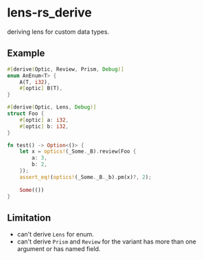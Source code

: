 # lens-rs_derive
deriving lens for custom data types.

## Example
```rust
#[derive(Optic, Review, Prism, Debug)]
enum AnEnum<T> {
    A(T, i32),
    #[optic] B(T),
}

#[derive(Optic, Lens, Debug)]
struct Foo {
    #[optic] a: i32,
    #[optic] b: i32,
}

fn test() -> Option<()> {
    let x = optics!(_Some._B).review(Foo {
        a: 3,
        b: 2,
    });
    assert_eq!(optics!(_Some._B._b).pm(x)?, 2);
    
    Some(())
}
```

## Limitation
* can't derive `Lens` for enum.
* can't derive `Prism` and `Review` for the variant has more than one argument or has named field.
